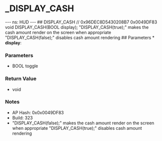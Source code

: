 # _DISPLAY_CASH

--- ns: HUD --- ## DISPLAY_CASH  // 0x96DEC8D5430208B7 0x0049DF83 void DISPLAY_CASH(BOOL display);  "DISPLAY_CASH(true);" makes the cash amount render on the screen when appropriate "DISPLAY_CASH(false);" disables cash amount rendering  ## Parameters * **display**:

### Parameters
* BOOL toggle

### Return Value
* void

### Notes
* AP Hash: 0x0x0049DF83
* Build: 323
* "DISPLAY_CASH(false);" makes the cash amount render on the screen when appropriate
"DISPLAY_CASH(true);" disables cash amount rendering

